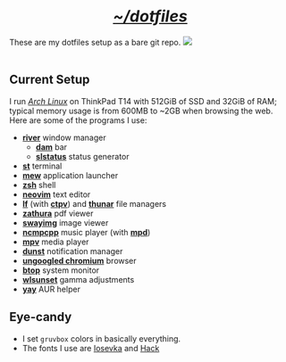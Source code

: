 <h1 align="center"><i><u>~/dotfiles</u></i></h1>

These are my dotfiles setup as a bare git repo.
<a href="https://www.archlinux.org/"><img src="https://img.shields.io/badge/Arch-BTW-blue?logo=arch%20linux"></a><br><br>

## Current Setup

I run *[Arch Linux](https://archlinux.org/)* on ThinkPad T14 with 512GiB of SSD and 32GiB of RAM;
typical memory usage is from 600MB to ~2GB when browsing the web.
Here are some of the programs I use:
- **[river](https://github.com/riverwm/river)** window manager
    - **[dam](https://github.com/Rentib/dam)** bar
    - **[slstatus](https://github.com/Rentib/slstatus)** status generator
- **[st](https://github.com/Rentib/st-flexipatch)** terminal
- **[mew](https://codeberg.org/Rentib/mew)** application launcher
- **[zsh](https://www.zsh.org/)** shell
- **[neovim](https://github.com/Rentib/nvim)** text editor
- **[lf](https://github.com/gokcehan/lf)** (with **[ctpv](https://github.com/NikitaIvanovV/ctpv)**) and **[thunar](https://docs.xfce.org/xfce/thunar/start)** file managers
- **[zathura](https://pwmt.org/projects/zathura/)** pdf viewer
- **[swayimg](https://github.com/artemsen/swayimg)** image viewer
- **[ncmpcpp](https://github.com/ncmpcpp/ncmpcpp)** music player (with **[mpd](https://www.musicpd.org/)**)
- **[mpv](https://mpv.io/)** media player
- **[dunst](https://dunst-project.org/)** notification manager
- **[ungoogled chromium](https://github.com/ungoogled-software/ungoogled-chromium)** browser
- **[btop](https://github.com/aristocratos/btop)** system monitor
- **[wlsunset](https://sr.ht/~kennylevinsen/wlsunset/)** gamma adjustments
- **[yay](https://github.com/Jguer/yay)** AUR helper

## Eye-candy

- I set `gruvbox` colors in basically everything.
- The fonts I use are [Iosevka](https://github.com/be5invis/Iosevka) and [Hack](https://github.com/source-foundry/Hack)
